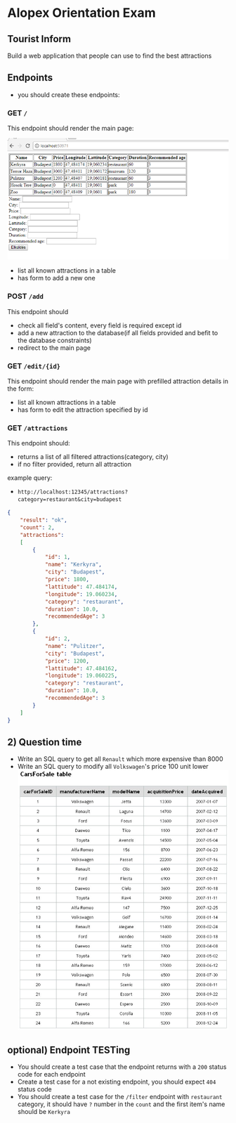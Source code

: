 # Alopex Orientation Exam

## Tourist Inform

Build a web application that people can use to find the best attractions

## Endpoints
- you should create these endpoints:

### GET `/`
This endpoint should render the main page:

![main](assets/main.png)
 -  list all known attractions in a table
 -  has form to add a new one

### POST `/add`
This endpoint should
 -  check all field's content, every field is required except id  
 -  add a new attraction to the database(if all fields provided and befit to the database constraints)
 -  redirect to the main page

### GET `/edit/{id}` 
This endpoint should render the main page with prefilled attraction details in the form:
 -  list all known attractions in a table
 -  has form to edit the attraction specified by id
 
### GET `/attractions`
This endpoint should:
 -  returns a list of all filtered attractions(category, city)
 -  if no filter provided, return all attraction

example query: 
 -  `http://localhost:12345/attractions?category=restaurant&city=budapest`

```json
{
    "result": "ok",
    "count": 2,
    "attractions":
    [
        {
            "id": 1,
            "name": "Kerkyra",
            "city": "Budapest",
            "price": 1800,
            "lattitude": 47.484174,
            "longitude": 19.060234,
            "category": "restaurant",
            "duration": 10.0,
            "recommendedAge": 3
        },
        {
            "id": 2,
            "name": "Pulitzer",
            "city": "Budapest",
            "price": 1200,
            "lattitude": 47.484162,
            "longitude": 19.060225,
            "category": "restaurant",
            "duration": 10.0,
            "recommendedAge": 3
        }
    ]
}
```
 
## 2) Question time
 -  Write an SQL query to get all `Renault` which more expensive than 8000
 -  Write an SQL query to modify all `Volkswagen`'s price 100 unit lower
 ![main](assets/cars-for-sale-table.jpg)

## optional) Endpoint TESTing
 -  You should create a test case that the endpoint returns with a `200` status code for each endpoint
 -  Create a test case for a not existing endpoint, you should expect `404` status code
 -  You should create a test case for the `/filter` endpoint with `restaurant` category, it should have `?` number in the `count` and the first item's name should be `Kerkyra`  

